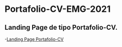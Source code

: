 # Portafolio-CV-EMG-2021

## Landing Page de tipo Portafolio-CV.

-[Landing Page Portafolio-CV]("https://esthermanrique.github.io/Portafolio-CV-EMG-2021/")
